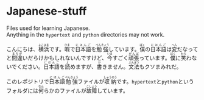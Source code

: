 # Japanese-stuff

Files used for learning Japanese.  
Anything in the `hypertext` and `python` directories may not work.

こんにちは、<ruby>横浜<rt>よこはま</rt></ruby>です。<ruby>暇<rt>ひま</rt></ruby>で<ruby>日本語<rt>にほんご</rt></ruby>を<ruby>勉強<rt>べんきょう</rt></ruby>しています。<ruby>僕<rt>ぼく</rt></ruby>の<ruby>日本語<rt>にほんご</rt></ruby>は<ruby>変<rt>へん</rt></ruby>だなってと<ruby>間違<rt>まちが</rt></ruby>いだらけかもしれないんですけど、<ruby>今<rt>いま</rt></ruby>すごく<ruby>頑張<rt>がんば</rt></ruby>っています。<ruby>僕<rt>ぼく</rt></ruby>に<ruby>笑<rt>わら</rt></ruby>わないでください。<ruby>日本語<rt>にほんご</rt></ruby>を<ruby>読<rt>よ</rt></ruby>めますが、<ruby>書<rt>か</rt></ruby>きません。<ruby>文法<rt>ぶんぽう</rt></ruby>もクソまみれだ。

このレポジトリで<ruby>日本語<rt>にほんご</rt></ruby><ruby>勉強<rt>べんきょう</rt></ruby>ファイルが<ruby>収納<rt>しゅうのう</rt></ruby>です。`hypertext`と`python`というフォルダには<ruby>何<rt>なん</rt></ruby>らかのファイルが<ruby>故障<rt>こしょう</rt></ruby>しています。